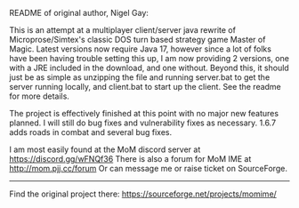 README of original author, Nigel Gay:

This is an attempt at a multiplayer client/server java rewrite of Microprose/Simtex's classic DOS turn based strategy game Master of Magic. Latest versions now require Java 17, however since a lot of folks have been having trouble setting this up, I am now providing 2 versions, one with a JRE included in the download, and one without. Beyond this, it should just be as simple as unzipping the file and running server.bat to get the server running locally, and client.bat to start up the client. See the readme for more details.

The project is effectively finished at this point with no major new features planned. I will still do bug fixes and vulnerability fixes as necessary. 1.6.7 adds roads in combat and several bug fixes.

I am most easily found at the MoM discord server at https://discord.gg/wFNQf36
There is also a forum for MoM IME at http://mom.pjj.cc/forum
Or can message me or raise ticket on SourceForge.

---

Find the original project there: https://sourceforge.net/projects/momime/
